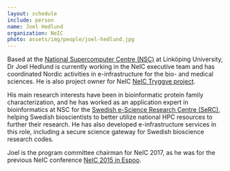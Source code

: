 ```yaml
---
layout: schedule
include: person
name: Joel Hedlund
organization: NeIC
photo: assets/img/people/joel-hedlund.jpg
---
```


Based at the [National Supercomputer Centre (NSC)](http://www.nsc.liu.se) at 
Linköping University, Dr Joel Hedlund is currently working in the NeIC executive
team and has coordinated Nordic activities in e-infrastructure for the bio- and 
medical sciences. He is also project owner for NeIC [NeIC Tryggve project](https://wiki.neic.no/tryggve).

His main research interests have been in bioinformatic protein family 
characterization, and he has worked as an application expert in bioinformatics 
at NSC for the [Swedish e-Science Research Centre (SeRC)](http://www.e-science.se/), 
helping Swedish bioscientists to better utilize national HPC resources to 
further their research. He has also developed e-infrastructure services in this 
role, including a secure science gateway for Swedish bioscience research codes.

Joel is the program committee chairman for NeIC 2017, as he was for the previous
NeIC conference [NeIC 2015 in Espoo](http://neic2015.nordforsk.org/).

